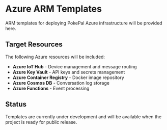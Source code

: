 # Azure ARM Templates

ARM templates for deploying PokePal Azure infrastructure will be provided here.

## Target Resources

The following Azure resources will be included:

- **Azure IoT Hub** - Device management and message routing
- **Azure Key Vault** - API keys and secrets management
- **Azure Container Registry** - Docker image repository
- **Azure Cosmos DB** - Conversation log storage
- **Azure Functions** - Event processing

## Status

Templates are currently under development and will be available when the project is ready for public release.